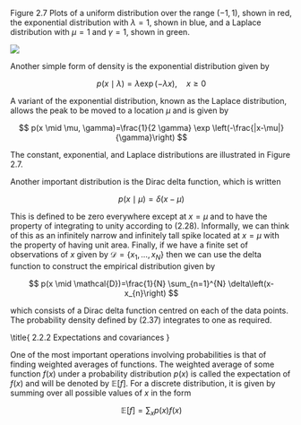 Figure 2.7 Plots of a uniform distribution over the range $(-1,1)$, shown in red, the exponential distribution with $\lambda=1$, shown in blue, and a Laplace distribution with $\mu=1$ and $\gamma=1$, shown in green.

![](https://cdn.mathpix.com/cropped/2024_05_10_1078b436a401e29e2f93g-1.jpg?height=500&width=703&top_left_y=219&top_left_x=955)

Another simple form of density is the exponential distribution given by

$$
p(x \mid \lambda)=\lambda \exp (-\lambda x), \quad x \geqslant 0
$$

A variant of the exponential distribution, known as the Laplace distribution, allows the peak to be moved to a location $\mu$ and is given by

$$
p(x \mid \mu, \gamma)=\frac{1}{2 \gamma} \exp \left(-\frac{|x-\mu|}{\gamma}\right)
$$

The constant, exponential, and Laplace distributions are illustrated in Figure 2.7.

Another important distribution is the Dirac delta function, which is written

$$
p(x \mid \mu)=\delta(x-\mu)
$$

This is defined to be zero everywhere except at $x=\mu$ and to have the property of integrating to unity according to (2.28). Informally, we can think of this as an infinitely narrow and infinitely tall spike located at $x=\mu$ with the property of having unit area. Finally, if we have a finite set of observations of $x$ given by $\mathcal{D}=\left\{x_{1}, \ldots, x_{N}\right\}$ then we can use the delta function to construct the empirical distribution given by

$$
p(x \mid \mathcal{D})=\frac{1}{N} \sum_{n=1}^{N} \delta\left(x-x_{n}\right)
$$

which consists of a Dirac delta function centred on each of the data points. The probability density defined by (2.37) integrates to one as required.

\title{
2.2.2 Expectations and covariances
}

One of the most important operations involving probabilities is that of finding weighted averages of functions. The weighted average of some function $f(x)$ under a probability distribution $p(x)$ is called the expectation of $f(x)$ and will be denoted by $\mathbb{E}[f]$. For a discrete distribution, it is given by summing over all possible values of $x$ in the form

$$
\mathbb{E}[f]=\sum_{x} p(x) f(x)
$$